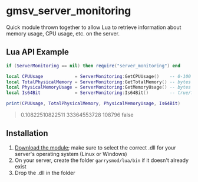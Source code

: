 # gmsv_server_monitoring

Quick module thrown together to allow Lua to retrieve information about memory usage, CPU usage, etc. on the server.

## Lua API Example

```lua
if (ServerMonitoring == nil) then require("server_monitoring") end

local CPUUsage            = ServerMonitoring:GetCPUUsage()    -- 0-100
local TotalPhysicalMemory = ServerMonitoring:GetTotalMemory() -- bytes
local PhysicalMemoryUsage = ServerMonitoring:GetMemoryUsage() -- bytes
local Is64Bit             = ServerMonitoring:Is64Bit()        -- true/false

print(CPUUsage, TotalPhysicalMemory, PhysicalMemoryUsage, Is64Bit)
```

>0.10822510822511 33364553728 108796 false

## Installation

1. [Download the module](https://github.com/WilliamVenner/gmsv_server_monitoring/releases); make sure to select the correct .dll for your server's operating system (Linux or Windows)
2. On your server, create the folder `garrysmod/lua/bin` if it doesn't already exist
3. Drop the .dll in the folder
